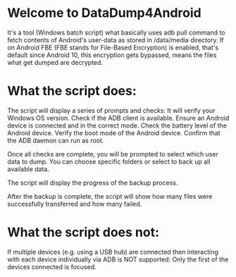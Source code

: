 # Welcome to DataDump4Android

It's a tool (Windows batch script) what basically uses adb pull command to fetch contents of Android's user-data as stored in /data/media directory. If on Android FBE (FBE stands for File-Based Encryption) is enabled, that's default since Android 10, this encryption gets bypassed, means the files what get dumped are decrypted.

# What the script does:

The script will display a series of prompts and checks:
It will verify your Windows OS version.
Check if the ADB client is available.
Ensure an Android device is connected and in the correct mode.
Check the battery level of the Android device.
Verify the boot mode of the Android device.
Confirm that the ADB daemon can run as root.

Once all checks are complete, you will be prompted to select which user data to dump.
You can choose specific folders or select to back up all available data.

The script will display the progress of the backup process.

After the backup is complete, the script will show how many files were successfully transferred and how many failed.


# What the script does not:

If multiple devices (e.g. using a USB hub) are connected then interacting with each device individually via ADB is NOT supported: Only the first of the devices connected is focused.

